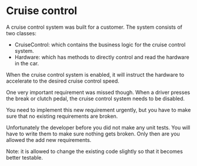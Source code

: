 # Cruise control #
A cruise control system was built for a customer. The system consists of two classes:

- CruiseControl: which contains the business logic for the cruise control system.
- Hardware: which has methods to directly control and read the hardware in the car.

When the cruise control system is enabled, it will instruct the hardware to accelerate to the desired cruise control speed.

One very important requirement was missed though. When a driver presses the break or clutch pedal, the cruise control system needs to be disabled.

You need to implement this new requirement urgently, but you have to make sure that no existing requirements are broken.

Unfortunately the developer before you did not make any unit tests. You will have to write them to make sure nothing gets broken. Only then are you allowed the add new requirements.

Note: it is allowed to change the existing code slightly so that it becomes better testable.